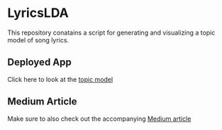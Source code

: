 # LyricsLDA

This repository conatains a script for generating and visualizing a topic model of song lyrics.

## Deployed App
Click here to look at the [topic model](https://tdenzl.github.io/LyricsLDA/Lyrics_LDA_k_6.html#topic=0&lambda=1&term=)

## Medium Article
Make sure to also check out the accompanying [Medium article](https://tim-denzler.medium.com/whats-in-a-song-using-lda-to-find-topics-in-over-120-000-songs-53785767b692)

